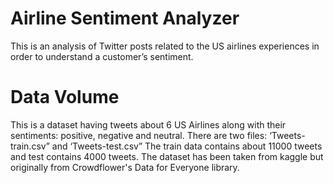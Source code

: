 # Airline Sentiment Analyzer 
This is an analysis of Twitter posts related to the US airlines experiences in order to understand a customer’s sentiment. 
# Data Volume
This is a dataset having tweets about 6 US Airlines along with their sentiments: positive, negative and neutral. There are two files: ‘Tweets-train.csv” and ‘Tweets-test.csv” The train data contains about 11000 tweets and test contains 4000 tweets. The dataset has been taken from kaggle but originally from Crowdflower's Data for Everyone library.


